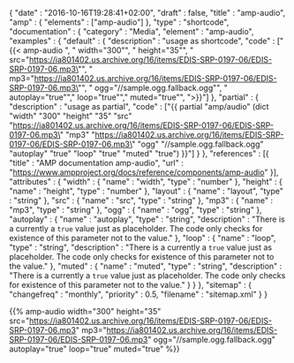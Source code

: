 {
    "date" : "2016-10-16T19:28:41+02:00",
    "draft" : false,
    "title" : "amp-audio",
    "amp" : {
        "elements" : ["amp-audio"]
    },
    "type" : "shortcode",
    "documentation" : {
        "category" : "Media",
        "element" : "amp-audio",
        "examples" : {
            "default" : {
              "description" : "usage as shortcode",
              "code" : ["{{< amp-audio ", "   width=\"300\"", "   height=\"35\"", "   src=\"https://ia801402.us.archive.org/16/items/EDIS-SRP-0197-06/EDIS-SRP-0197-06.mp3\"", "   mp3=\"https://ia801402.us.archive.org/16/items/EDIS-SRP-0197-06/EDIS-SRP-0197-06.mp3\"", "   ogg=\"//sample.ogg.fallback.ogg\"", "   autoplay=\"true\"","   loop=\"true\"","   muted=\"true\"", ">}}"]
            },
            "partial" : {
              "description" : "usage as partial",
              "code" : ["{{ partial \"amp/audio\" (dict \"width\" \"300\" \"height\" \"35\" \"src\" \"https://ia801402.us.archive.org/16/items/EDIS-SRP-0197-06/EDIS-SRP-0197-06.mp3\" \"mp3\" \"https://ia801402.us.archive.org/16/items/EDIS-SRP-0197-06/EDIS-SRP-0197-06.mp3\" \"ogg\" \"//sample.ogg.fallback.ogg\" \"autoplay\" \"true\" \"loop\" \"true\" \"muted\" \"true\") }}"]
            }
        },
        "references" : [{
            "title" : "AMP documentation amp-audio",
            "url" : "https://www.ampproject.org/docs/reference/components/amp-audio"
        }],
        "attributes" : {
            "width" : {
               "name" : "width",
               "type" : "number"
            },
            "height" : {
               "name" : "height",
               "type" : "number"
            },
            "layout" : {
               "name" : "layout",
               "type" : "string"
            },
            "src" : {
                "name" : "src",
                "type" : "string"
            },
            "mp3" : {
                "name" : "mp3",
                "type" : "string"
            },
            "ogg" : {
                "name" : "ogg",
                "type" : "string"
            },
            "autoplay" : {
                "name" : "autoplay",
                "type" : "string",
                "description" : "There is a currently a `true` value just as placeholder. The code only checks for existence of this parameter not to the value."
            },
            "loop" : {
                "name" : "loop",
                "type" : "string",
                "description" : "There is a currently a `true` value just as placeholder. The code only checks for existence of this parameter not to the value."
            },
            "muted" : {
                "name" : "muted",
                "type" : "string",
                "description" : "There is a currently a `true` value just as placeholder. The code only checks for existence of this parameter not to the value."
            }
        }
    },
    "sitemap" : {
      "changefreq" : "monthly",
      "priority" : 0.5,
      "filename" : "sitemap.xml"
    }
}

{{% amp-audio width="300" height="35" src="https://ia801402.us.archive.org/16/items/EDIS-SRP-0197-06/EDIS-SRP-0197-06.mp3" mp3="https://ia801402.us.archive.org/16/items/EDIS-SRP-0197-06/EDIS-SRP-0197-06.mp3" ogg="//sample.ogg.fallback.ogg" autoplay="true" loop="true" muted="true" %}}
